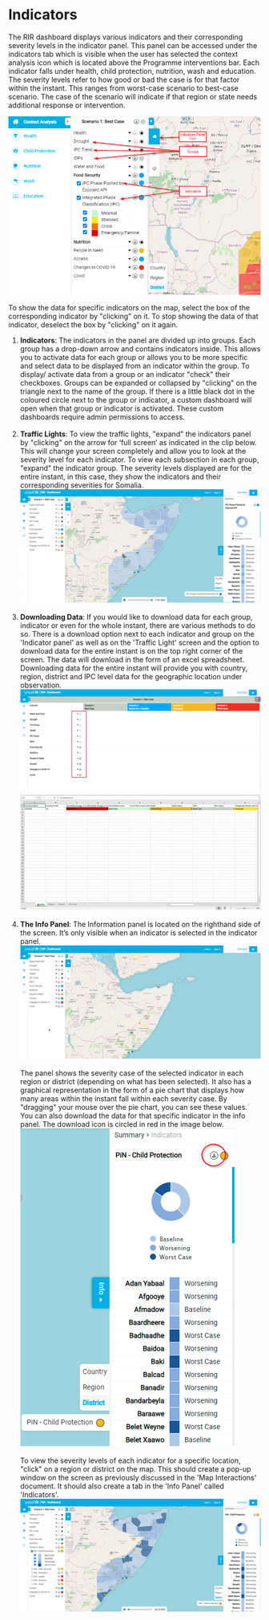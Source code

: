 # Indicators

The RIR dashboard displays various indicators and their corresponding severity levels in the indicator panel. This panel can be accessed under the indicators tab
which is visible when the user has selected the context analysis icon which is located above the Programme interventions bar. Each indicator falls under health,
child protection, nutrition, wash and education. The severity levels refer to how good or bad the case is for that factor within the instant. This ranges from worst-case scenario to best-case scenario. The case of the scenario will indicate if that region or state needs additional response or intervention. 

![Indicator Panel ](../img/indicator-tab-update.png "Indicator Panel")

To show the data for specific indicators on the map, select the box of the corresponding indicator by "clicking" on it. To stop showing the data of that indicator, deselect the box by "clicking" on it again.


1.	**Indicators**: The indicators in the panel are divided up into groups. Each group has a drop-down arrow and contains indicators inside. This allows you to activate data for each group or allows you to be more specific and select data to be displayed from an indicator within the group. To display/ activate data from a group or an indicator "check" their checkboxes. Groups can be expanded or collapsed by "clicking" on the triangle next to the name of the group. If there is a little black dot in the coloured circle next to the group or indicator, a custom dashboard will open when that group or indicator is activated. These custom dashboards require admin permissions to access.
<br><br>
2. **Traffic Lights**: To view the traffic lights, "expand" the indicators panel by "clicking" on the arrow for ‘full screen’ as indicated in the clip below. This will change your screen completely
and allow you to look at the severity level for each indicator. To view each subsection in each group, "expand" the indicator group. The severity levels displayed are for the entire instant, in this case, they show the indicators and their corresponding severities for Somalia.
<br>![Traffic Lights](../img/traffic-lights.gif "Traffic Lights")
<br><br>
3. **Downloading Data**: If you would like to download data for each group, indicator or even for the whole instant, there are various methods to do so. There is a download option next to each indicator and group on the 'Indicator panel' as well as on the 'Traffic Light' screen
and the option to download data for the entire instant is on the top right corner of the screen. The data will download in the form of an excel spreadsheet.
Downloading data for the entire instant will provide you with country, region, district and IPC level data for the geographic location under observation.
<br>![Downloading Data](../img/Downloading-data.png "Downloading Data")
<br>![Downloading Data for the Entire Instant](../img/Excel.gif "Downloading Data for the Entire Instant")
<br><br>
4.	**The Info Panel**: The Information panel is located on the righthand side of the screen. It’s only visible when an indicator is selected in the indicator panel. 
<br>![Info Panel](../img/info-panel.gif "Info Panel")<br><br>
The panel shows the severity case of the selected indicator in each region or district (depending on what has been selected). It also has a graphical representation in the form of a pie chart that displays how many areas within the instant fall within each severity case. By "dragging" your mouse over the pie chart, you can see these values. You can also download the data for that specific indicator in the info panel. The download icon is circled in red in the image below. 
<br>![Info Panel](../img/Infopanel.png "Info Panel")<br><br>
To view the severity levels of each indicator for a specific location, "click" on a region or district on the map. This should create a pop-up window on the screen as previously discussed in the 'Map Interactions' document. It should also create a tab in the 'Info Panel' called 'Indicators'.
<br>![Info Panel Indicators](../img/info-panel-indicators.gif "Info Panel Indicators")
